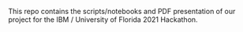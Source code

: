 This repo contains the scripts/notebooks and PDF presentation of our project for the IBM / University of Florida 2021 Hackathon.
